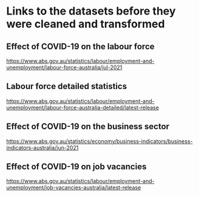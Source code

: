 # Links to the datasets before they were cleaned and transformed

## Effect of COVID-19 on the labour force
https://www.abs.gov.au/statistics/labour/employment-and-unemployment/labour-force-australia/jul-2021

## Labour force detailed statistics
https://www.abs.gov.au/statistics/labour/employment-and-unemployment/labour-force-australia-detailed/latest-release

## Effect of COVID-19 on the business sector
https://www.abs.gov.au/statistics/economy/business-indicators/business-indicators-australia/jun-2021

## Effect of COVID-19 on job vacancies
https://www.abs.gov.au/statistics/labour/employment-and-unemployment/job-vacancies-australia/latest-release
